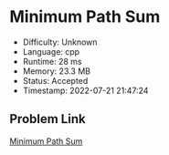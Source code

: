 # Minimum Path Sum

- Difficulty: Unknown
- Language: cpp
- Runtime: 28 ms
- Memory: 23.3 MB
- Status: Accepted
- Timestamp: 2022-07-21 21:47:24

## Problem Link
[Minimum Path Sum](https://leetcode.com/problems/minimum-path-sum)

